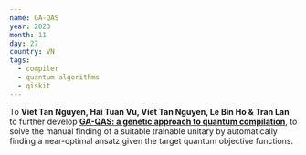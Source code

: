 ```yaml
---
name: GA-QAS
year: 2023
month: 11
day: 27
country: VN
tags:
  - compiler
  - quantum algorithms
  - qiskit
---
```

To **Viet Tan Nguyen, Hai Tuan Vu, Viet Tan Nguyen, Le Bin Ho & Tran Lan** to further develop **[GA-QAS: a genetic approach to quantum compilation](https://github.com/vutuanhai237/GA-QAS/tree/main)**, to solve the manual finding of a suitable trainable unitary by automatically finding a near-optimal ansatz given the target quantum objective functions. 
